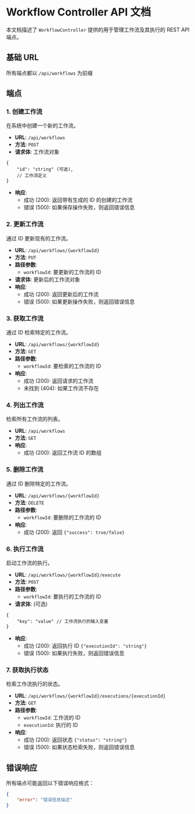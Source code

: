# Workflow Controller API 文档

本文档描述了 `WorkflowController` 提供的用于管理工作流及其执行的 REST API 端点。

## 基础 URL
所有端点都以 `/api/workflows` 为前缀

## 端点

### 1. 创建工作流
在系统中创建一个新的工作流。

- **URL**: `/api/workflows`
- **方法**: `POST`
- **请求体**: 工作流对象
```jsonc
{
    "id": "string" (可选),
    // 工作流定义
}
```
- **响应**: 
  - 成功 (200): 返回带有生成的 ID 的创建的工作流
  - 错误 (500): 如果保存操作失败，则返回错误信息

### 2. 更新工作流
通过 ID 更新现有的工作流。

- **URL**: `/api/workflows/{workflowId}`
- **方法**: `PUT`
- **路径参数**:
  - `workflowId`: 要更新的工作流的 ID
- **请求体**: 更新后的工作流对象
- **响应**:
  - 成功 (200): 返回更新后的工作流
  - 错误 (500): 如果更新操作失败，则返回错误信息

### 3. 获取工作流
通过 ID 检索特定的工作流。

- **URL**: `/api/workflows/{workflowId}`
- **方法**: `GET`
- **路径参数**:
  - `workflowId`: 要检索的工作流的 ID
- **响应**:
  - 成功 (200): 返回请求的工作流
  - 未找到 (404): 如果工作流不存在

### 4. 列出工作流
检索所有工作流的列表。

- **URL**: `/api/workflows`
- **方法**: `GET`
- **响应**:
  - 成功 (200): 返回工作流 ID 的数组

### 5. 删除工作流
通过 ID 删除特定的工作流。

- **URL**: `/api/workflows/{workflowId}`
- **方法**: `DELETE`
- **路径参数**:
  - `workflowId`: 要删除的工作流的 ID
- **响应**:
  - 成功 (200): 返回 `{"success": true/false}`

### 6. 执行工作流
启动工作流的执行。

- **URL**: `/api/workflows/{workflowId}/execute`
- **方法**: `POST`
- **路径参数**:
  - `workflowId`: 要执行的工作流的 ID
- **请求体**: (可选)
```jsonc
{
    "key": "value" // 工作流执行的输入变量
}
```
- **响应**:
  - 成功 (200): 返回执行 ID `{"executionId": "string"}`
  - 错误 (500): 如果执行失败，则返回错误信息

### 7. 获取执行状态
检索工作流执行的状态。

- **URL**: `/api/workflows/{workflowId}/executions/{executionId}`
- **方法**: `GET`
- **路径参数**:
  - `workflowId`: 工作流的 ID
  - `executionId`: 执行的 ID
- **响应**:
  - 成功 (200): 返回状态 `{"status": "string"}`
  - 错误 (500): 如果状态检索失败，则返回错误信息

## 错误响应
所有端点可能返回以下错误响应格式：
```json
{
    "error": "错误信息描述"
}
```